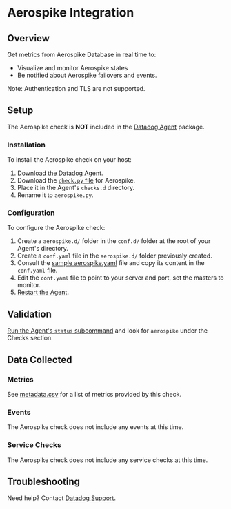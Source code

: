 # Aerospike Integration

## Overview

Get metrics from Aerospike Database in real time to:

* Visualize and monitor Aerospike states
* Be notified about Aerospike failovers and events.

Note: Authentication and TLS are not supported.

## Setup

The Aerospike check is **NOT** included in the [Datadog Agent][1] package.

### Installation

To install the Aerospike check on your host:

1. [Download the Datadog Agent][1].
2. Download the [`check.py` file][2] for Aerospike.
3. Place it in the Agent's `checks.d` directory.
4. Rename it to `aerospike.py`.

### Configuration

To configure the Aerospike check: 

1. Create a `aerospike.d/` folder in the `conf.d/` folder at the root of your Agent's directory. 
2. Create a `conf.yaml` file in the `aerospike.d/` folder previously created.
3. Consult the [sample aerospike.yaml][2] file and copy its content in the `conf.yaml` file.
4. Edit the `conf.yaml` file to point to your server and port, set the masters to monitor.
5. [Restart the Agent][3].

## Validation

[Run the Agent's `status` subcommand][4] and look for `aerospike` under the Checks section.

## Data Collected
### Metrics
See [metadata.csv][5] for a list of metrics provided by this check.

### Events
The Aerospike check does not include any events at this time.

### Service Checks
The Aerospike check does not include any service checks at this time.

## Troubleshooting
Need help? Contact [Datadog Support][6].

[1]: https://app.datadoghq.com/account/settings#agent
[2]: https://github.com/DataDog/integrations-extras/blob/master/aerospike/conf.yaml.example
[3]: https://docs.datadoghq.com/agent/faq/agent-commands/#start-stop-restart-the-agent
[4]: https://docs.datadoghq.com/agent/faq/agent-commands/#agent-status-and-information
[5]: https://github.com/DataDog/integrations-extras/blob/master/aerospike/metadata.csv
[6]: http://docs.datadoghq.com/help/
